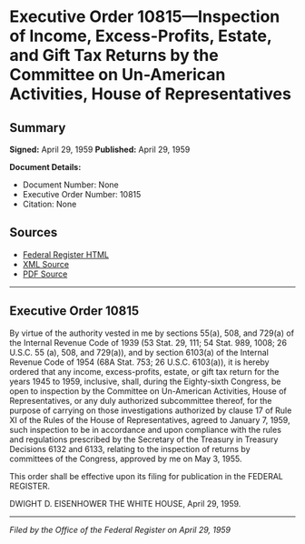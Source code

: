 # Executive Order 10815—Inspection of Income, Excess-Profits, Estate, and Gift Tax Returns by the Committee on Un-American Activities, House of Representatives

## Summary

**Signed:** April 29, 1959
**Published:** April 29, 1959

**Document Details:**
- Document Number: None
- Executive Order Number: 10815
- Citation: None

## Sources
- [Federal Register HTML](https://www.presidency.ucsb.edu/documents/executive-order-10815-inspection-income-excess-profits-estate-and-gift-tax-returns-the)
- [XML Source](None)
- [PDF Source](None)

---

## Executive Order 10815

By virtue of the authority vested in me by sections 55(a), 508, and 729(a) of the Internal Revenue Code of 1939 (53 Stat. 29, 111; 54 Stat. 989, 1008; 26 U.S.C. 55 (a), 508, and 729(a)), and by section 6103(a) of the Internal Revenue Code of 1954 (68A Stat. 753; 26 U.S.C. 6103(a)), it is hereby ordered that any income, excess-profits, estate, or gift tax return for the years 1945 to 1959, inclusive, shall, during the Eighty-sixth Congress, be open to inspection by the Committee on Un-American Activities, House of Representatives, or any duly authorized subcommittee thereof, for the purpose of carrying on those investigations authorized by clause 17 of Rule XI of the Rules of the House of Representatives, agreed to January 7, 1959, such inspection to be in accordance and upon compliance with the rules and regulations prescribed by the Secretary of the Treasury in Treasury Decisions 6132 and 6133, relating to the inspection of returns by committees of the Congress, approved by me on May 3, 1955.

This order shall be effective upon its filing for publication in the FEDERAL REGISTER.

DWIGHT D. EISENHOWER
THE WHITE HOUSE,
April 29, 1959.

---

*Filed by the Office of the Federal Register on April 29, 1959*
